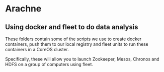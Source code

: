 # Arachne
## Using docker and fleet to do data analysis

These folders contain some of the scripts we use to create docker containers,
push them to our local registry and fleet units to run these containers in a
CoreOS cluster.

Specifically, these will allow you to launch Zookeeper, Mesos, Chronos and HDFS
on a group of computers using fleet.
